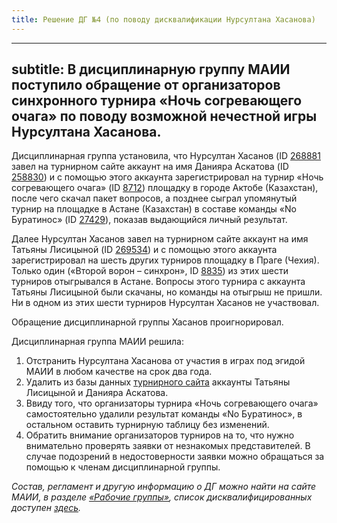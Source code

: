 ```yaml
---
title: Решение ДГ №4 (по поводу дисквалификации Нурсултана Хасанова)
---
```


---
subtitle: В дисциплинарную группу МАИИ поступило обращение от организаторов синхронного турнира «Ночь согревающего очага» по поводу возможной нечестной игры Нурсултана Хасанова.
---

Дисциплинарная группа установила, что Нурсултан Хасанов (ID [268881](https://rating.chgk.info/player/268881) завел на турнирном сайте аккаунт на имя Данияра Аскатова (ID [258830](https://rating.chgk.info/player/258830)) и с помощью этого аккаунта зарегистрировал на турнир «Ночь согревающего очага» (ID [8712](https://rating.chgk.info/tournament/8712)) площадку в городе Актобе (Казахстан), после чего скачал пакет вопросов, а позднее сыграл упомянутый турнир на площадке в Астане (Казахстан) в составе команды «No Буратинос» (ID [27429](https://rating.chgk.info/teams/27429)), показав выдающийся личный результат. 

Далее Нурсултан Хасанов завел на турнирном сайте аккаунт на имя Татьяны Лисицыной (ID [269534](https://rating.chgk.info/player/269534)) и с помощью этого аккаунта зарегистрировал на шесть других турниров площадку в Праге (Чехия). Только один («Второй ворон – синхрон», ID [8835](https://rating.chgk.info/tournament/8835)) из этих шести турниров отыгрывался в Астане. Вопросы этого турнира с аккаунта Татьяны Лисицыной были скачаны, но команды на отыгрыш не пришли. Ни в одном из этих шести турниров Нурсултан Хасанов не участвовал.

Обращение дисциплинарной группы Хасанов проигнорировал.

Дисциплинарная группа МАИИ решила:
1. Отстранить Нурсултана Хасанова от участия в играх под эгидой МАИИ в любом качестве на срок два года.
2. Удалить из базы данных [турнирного сайта](https://rating.chgk.info/) аккаунты Татьяны Лисицыной и Данияра Аскатова.
3. Ввиду того, что организаторы турнира «Ночь согревающего очага» самостоятельно удалили результат команды «No Буратинос», в остальном оставить турнирную таблицу без изменений.
4. Обратить внимание организаторов турниров на то, что нужно внимательно проверять заявки от незнакомых представителей. В случае подозрений в недостоверности заявки можно обращаться за помощью к членам дисциплинарной группы.

*Состав, регламент и другую информацию о ДГ можно найти на сайте МАИИ, в разделе [«Рабочие группы»](https://www.maii.li/p/who#dg), список дисквалифицированных доступен [здесь](https://www.maii.li/p/disqual).*
